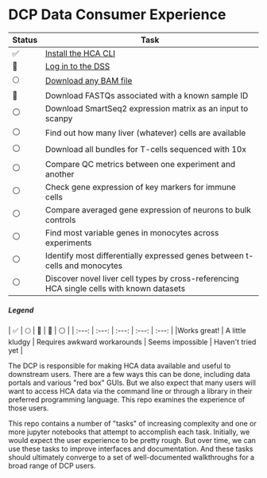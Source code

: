 # DCP Data Consumer Experience


| Status | Task |
| --- | --- |
| :white_check_mark: | [Install the HCA CLI](tasks/Install)
| :large_orange_diamond: | [Log in to the DSS](tasks/Log%20In) |
| :full_moon: | [Download any BAM file](tasks/Download%20BAM) |
| :large_orange_diamond: | Download FASTQs associated with a known sample ID |
| :white_circle: | Download SmartSeq2 expression matrix as an input to scanpy |
| :white_circle: | Find out how many liver (whatever) cells are available |
| :white_circle: | Download all bundles for T-cells sequenced with 10x |
| :white_circle: | Compare QC metrics between one experiment and another |
| :white_circle: | Check gene expression of key markers for immune cells |
| :white_circle: | Compare averaged gene expression of neurons to bulk controls |
| :white_circle: | Find most variable genes in monocytes across experiments |
| :white_circle: | Identify most differentially expressed genes between t-cells and monocytes |
| :white_circle: | Discover novel liver cell types by cross-referencing HCA single cells with known datasets |

##### Legend
| :white_check_mark: | :full_moon: | :large_orange_diamond: | :red_circle: |
:white_circle: |
| :---: | :---: | :---: | :---: | :---: |
|Works great! | A little kludgy | Requires awkward workarounds | Seems impossible | Haven't tried yet |

The DCP is responsible for making HCA data available and useful to downstream
users. There are a few ways this can be done, including data portals and
various "red box" GUIs. But we also expect that many users will want to access
HCA data via the command line or through a library in their preferred
programming language. This repo examines the experience of those users.

This repo contains a number of "tasks" of increasing complexity and one or more
jupyter notebooks that attempt to accomplish each task. Initially, we would
expect the user experience to be pretty rough. But over time, we can use these
tasks to improve interfaces and documentation. And these tasks should
ultimately converge to a set of well-documented walkthroughs for a broad range
of DCP users.
